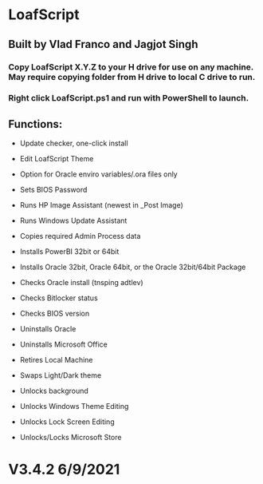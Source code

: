 # LoafScript
## Built by Vlad Franco and Jagjot Singh

### Copy LoafScript X.Y.Z to your H drive for use on any machine. May require copying folder from H drive to local C drive to run.
### Right click LoafScript.ps1 and run with PowerShell to launch.

## Functions:
- Update checker, one-click install
- Edit LoafScript Theme

- Option for Oracle enviro variables/.ora files only
- Sets BIOS Password
- Runs HP Image Assistant (newest in _Post Image)
- Runs Windows Update Assistant

- Copies required Admin Process data
- Installs PowerBI 32bit or 64bit
- Installs Oracle 32bit, Oracle 64bit, or the Oracle 32bit/64bit Package

- Checks Oracle install (tnsping adtlev)
- Checks Bitlocker status
- Checks BIOS version

- Uninstalls Oracle
- Uninstalls Microsoft Office
- Retires Local Machine

- Swaps Light/Dark theme
- Unlocks background
- Unlocks Windows Theme Editing
- Unlocks Lock Screen Editing
- Unlocks/Locks Microsoft Store

# V3.4.2 6/9/2021